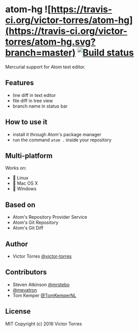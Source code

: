 # atom-hg ![https://travis-ci.org/victor-torres/atom-hg](https://travis-ci.org/victor-torres/atom-hg.svg?branch=master) [![Build status](https://ci.appveyor.com/api/projects/status/25oeerwheu1w1gom?svg=true)](https://ci.appveyor.com/project/victor-torres/atom-hg)

Mercurial support for Atom text editor.

## Features

- line diff in text editor
- file diff in tree view
- branch name in status bar

## How to use it

- install it through Atom's package manager
- run the command `atom .` inside your repository

## Multi-platform

Works on:

- 🐧 Linux
- 🍎 Mac OS X
- 🏁 Windows

## Based on

- Atom's Repository Provider Service
- Atom's Git Repository
- Atom's Git Diff

## Author

- Victor Torres [@victor-torres](https://github.com/victor-torres)

## Contributors

- Steven Atkinson [@mrstebo](https://github.com/mrstebo)
- [@mevatron](https://github.com/mevatron)
- Tom Kemper [@TomKemperNL](https://github.com/TomKemperNL)

## License

MIT Copyright (c) 2016 Victor Torres
